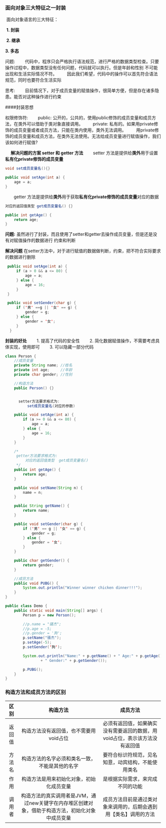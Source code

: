 ### 面向对象三大特征之一封装

​ 面向对象语言的三大特征：

​ **1\. 封装**

​ **2\. 继承**

**3\. 多态**

问题:
　　代码中，程序只会严格执行语法规范，进行严格的数据类型检查。只要操作过程中，数据类型没有任何问题，代码就可以执行。但是年龄和性别 不可能出现和生活实际情况不符。
　　因此我们希望，代码中的操作可以首先符合语法规范，同时也要符合生活实际

思考:
　　目前情况下，对于成员变量的赋值操作，很简单方便，但是存在诸多隐患。能否对这种操作进行约束

####封装思想

权限修饰符:
　　public: 公开的，公共的，使用public修饰的成员变量和成员方法，在类外可以借助于类对象直接调用。
　　private: 私有的。如果用private修饰的成员变量或者成员方法，只能在类内使用，类外无法调用。
　　用private修饰的成员变量和成员方法，在类外无法使用。无法给成员变量进行赋值操作，我们该如何进行赋值?

　
**解决问题的方案 setter 和  getter 方法**
　　setter 方法是提供给**类外**用于设置**私有化private修饰的成员变量**
```java
void set成员变量名(){}
```

```java
public void setAge(int a) {
    age = a;
}
```
　　getter 方法是提供给**类外**用于获取**私有化private修饰的成员变量**对应的数据
```java
对应的返回值类型 get成员变量名() {}
```
```java
public int getAge() {
    return age;
}
```
**问题:**
    虽然进行了封装，而且使用了setter和getter去操作成员变量，但是还是没有对赋值操作的数据进行
    约束和判断

**解决问题**
    在setter方法中，对于进行赋值的数据做判断，约束，把不符合实际要求的数据进行删除

```java
 public void setAge(int a) {
     if (a > 0 && a <= 80) {
         age = a;
     } else {
         age = 16;
     }
 }

 public void setGender(char g) {
     if ('男' ==g || '女' == g) {
         gender = g;
     } else {
         gender = '女';
     }
  }
```
**封装的好处**
　　1\. 提高了代码的安全性
　　2\. 简化数据赋值操作，不需要考虑具体实现，使用即可
　　3\. 可以隐藏一部分代码


```java
class Person {
    //成员变量
    private String name; //姓名
    private int age;     //年龄
    private char gender; //性别

    //构造方法
    public Person() {}


      setter方法要求格式为:
          set成员变量名(对应的参数)

    public void setAge(int a) {
        if (a >= 0 && a <= 80) {
            age = a;
        } else {
            age = 16;
        }
    }

    /*
     getter方法要求格式为:
         对应的返回值类型  get成员变量名()
     */
    public int getAge() {
        return age;
    }

    public void setName(String n) {
        name = n;
    }

    public String getName() {
        return name;
    }

    public void setGender(char g) {
        if ('男' == g || '女' == g) {
            gender = g;
        } else {
            gender = '女';
        }
    }

    public char getGender() {
        return gender;
    }

    //成员方法
    public void PUBG() {
        System.out.println("Winner winner chicken dinner!!!");
    }
}

public class Demo {
    public static void main(String[] args) {
        Person p = new Person();

        //p.name = "骚杰";
        //p.age = -5;
        //p.gender = '狗';
        p.setName("骚杰");
        p.setAge(-5);
        p.setGender('狗');

        System.out.println("Name:" + p.getName() + " Age:" + p.getAge()
                + " Gender:" + p.getGender());

        p.PUBG();
    }
}
```


### 构造方法和成员方法的区别

区别  |                        构造方法                         |                  成员方法
:-: | :-------------------------------------------------: | :-------------------------------------:
返回值 |                构造方法没有返回值，也不需要用void占位                | 必须有返回值，如果确实没有需要返回的数据，用void占位，表示该方法没有返回值
方法名 |               构造方法的名字必须和类名一致，不能是其他的名字               |        要符合标识符规范，见名知意，动宾结构，不能使用类名
作用  |                构造方法是用来初始化对象，初始化成员变量                 |            是根据实际需求，来完成不同的功能
调用者 | 构造方法的真实调用者是JVM，通过new关键字在内存堆区创建对象，借助于构造方法，初始化对象中成员变量 |    成员方法目前是通过类对象来调用的，后期会遇到用【类名】调用的方法
